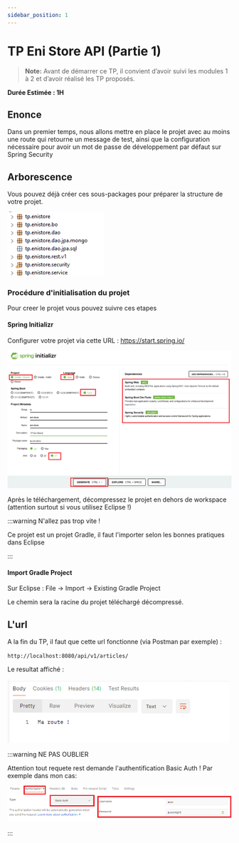 ```yaml
---
sidebar_position: 1
---
```


# TP Eni Store API (Partie 1)

> **Note:** Avant de démarrer ce TP, il convient d’avoir suivi les modules 1 à 2 et d’avoir réalisé les TP proposés.

**Durée Estimée : 1H**

## Enonce

Dans un premier temps, nous allons mettre en place le projet avec au moins une route qui retourne un message de test, ainsi que la configuration nécessaire pour avoir un mot de passe de développement par défaut sur Spring Security

## Arborescence

Vous pouvez déjà créer ces sous-packages pour préparer la structure de votre projet.

![Diagram](img/tp_1_packages.png)

### Procédure d'initialisation du projet

Pour creer le projet vous pouvez suivre ces etapes 

#### Spring Initializr

Configurer votre projet via cette URL :  https://start.spring.io/

![Diagram](img/tp_1_spring_initializr.png)

Après le téléchargement, décompressez le projet en dehors de workspace (attention surtout si vous utilisez Eclipse !)

:::warning N'allez pas trop vite !

Ce projet est un projet Gradle, il faut l'importer selon les bonnes pratiques dans Eclipse

:::

#### Import Gradle Project

Sur Eclipse : File -> Import -> Existing Gradle Project

Le chemin sera la racine du projet téléchargé décompressé.

## L'url

A la fin du TP, il faut que cette url fonctionne (via Postman par exemple) :

`http://localhost:8080/api/v1/articles/`

Le resultat affiché :

![Diagram](img/tp_1_url_result_test.png)

:::warning NE PAS OUBLIER

Attention tout requete rest demande l'authentification Basic Auth !
Par exemple dans mon cas:

![Diagram](img/tp_1_basic_auth.png)

:::



